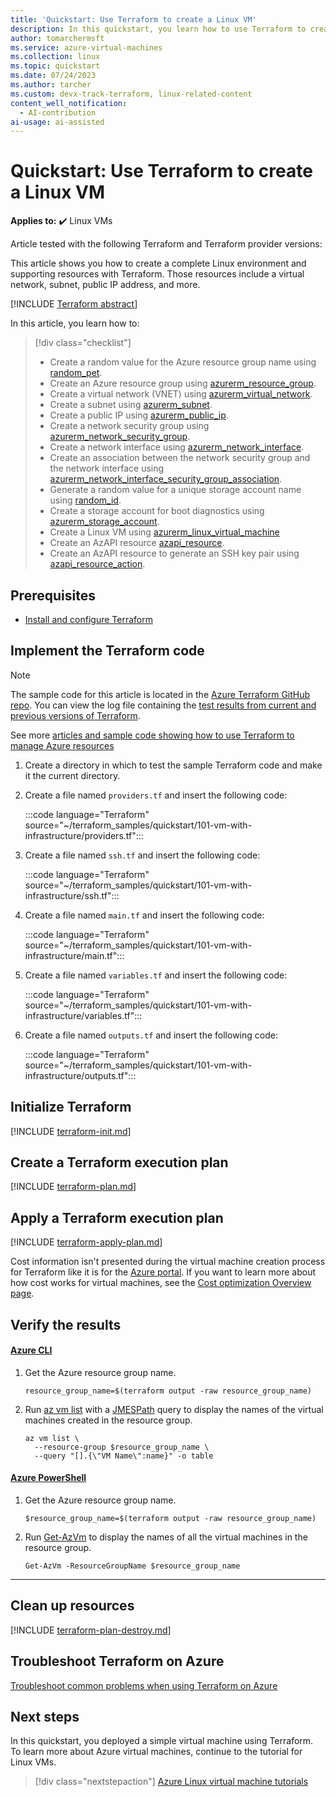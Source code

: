 ```yaml
---
title: 'Quickstart: Use Terraform to create a Linux VM'
description: In this quickstart, you learn how to use Terraform to create a Linux virtual machine
author: tomarchermsft
ms.service: azure-virtual-machines
ms.collection: linux
ms.topic: quickstart
ms.date: 07/24/2023
ms.author: tarcher
ms.custom: devx-track-terraform, linux-related-content
content_well_notification: 
  - AI-contribution
ai-usage: ai-assisted
---
```


# Quickstart: Use Terraform to create a Linux VM

**Applies to:** :heavy_check_mark: Linux VMs 

Article tested with the following Terraform and Terraform provider versions:

This article shows you how to create a complete Linux environment and supporting resources with Terraform. Those resources include a virtual network, subnet, public IP address, and more.

[!INCLUDE [Terraform abstract](~/azure-dev-docs-pr/articles/terraform/includes/abstract.md)]

In this article, you learn how to:
> [!div class="checklist"]
> * Create a random value for the Azure resource group name using [random_pet](https://registry.terraform.io/providers/hashicorp/random/latest/docs/resources/pet).
> * Create an Azure resource group using [azurerm_resource_group](https://registry.terraform.io/providers/hashicorp/azurerm/latest/docs/resources/resource_group).
> * Create a virtual network (VNET) using [azurerm_virtual_network](https://registry.terraform.io/providers/hashicorp/azurerm/latest/docs/resources/virtual_network).
> * Create a subnet using [azurerm_subnet](https://registry.terraform.io/providers/hashicorp/azurerm/latest/docs/resources/subnet).
> * Create a public IP using [azurerm_public_ip](https://registry.terraform.io/providers/hashicorp/azurerm/latest/docs/resources/public_ip).
> * Create a network security group using [azurerm_network_security_group](https://registry.terraform.io/providers/hashicorp/azurerm/latest/docs/resources/network_security_group).
> * Create a network interface using [azurerm_network_interface](https://registry.terraform.io/providers/hashicorp/azurerm/latest/docs/resources/network_interface).
> * Create an association between the network security group and the network interface using [azurerm_network_interface_security_group_association](https://registry.terraform.io/providers/hashicorp/azurerm/latest/docs/resources/network_interface_security_group_association).
> * Generate a random value for a unique storage account name using [random_id](https://registry.terraform.io/providers/hashicorp/random/latest/docs/resources/id).
> * Create a storage account for boot diagnostics using [azurerm_storage_account](https://registry.terraform.io/providers/hashicorp/azurerm/latest/docs/resources/storage_account).
> * Create a Linux VM using [azurerm_linux_virtual_machine](https://registry.terraform.io/providers/hashicorp/azurerm/latest/docs/resources/linux_virtual_machine)
> * Create an AzAPI resource [azapi_resource](https://registry.terraform.io/providers/Azure/azapi/latest/docs/resources/azapi_resource).
> * Create an AzAPI resource to generate an SSH key pair using [azapi_resource_action](https://registry.terraform.io/providers/Azure/azapi/latest/docs/resources/azapi_resource_action).

## Prerequisites

- [Install and configure Terraform](/azure/developer/terraform/quickstart-configure)

## Implement the Terraform code

> [!NOTE]
> The sample code for this article is located in the [Azure Terraform GitHub repo](https://github.com/Azure/terraform/tree/master/quickstart/101-vm-with-infrastructure). You can view the log file containing the [test results from current and previous versions of Terraform](https://github.com/Azure/terraform/tree/master/quickstart/101-vm-with-infrastructure/TestRecord.md).
>
> See more [articles and sample code showing how to use Terraform to manage Azure resources](/azure/terraform)

1. Create a directory in which to test the sample Terraform code and make it the current directory.

1. Create a file named `providers.tf` and insert the following code:

    :::code language="Terraform" source="~/terraform_samples/quickstart/101-vm-with-infrastructure/providers.tf":::

1. Create a file named `ssh.tf` and insert the following code:

    :::code language="Terraform" source="~/terraform_samples/quickstart/101-vm-with-infrastructure/ssh.tf":::

1. Create a file named `main.tf` and insert the following code:

    :::code language="Terraform" source="~/terraform_samples/quickstart/101-vm-with-infrastructure/main.tf":::

1. Create a file named `variables.tf` and insert the following code:

    :::code language="Terraform" source="~/terraform_samples/quickstart/101-vm-with-infrastructure/variables.tf":::

1. Create a file named `outputs.tf` and insert the following code:

    :::code language="Terraform" source="~/terraform_samples/quickstart/101-vm-with-infrastructure/outputs.tf":::

## Initialize Terraform

[!INCLUDE [terraform-init.md](~/azure-dev-docs-pr/articles/terraform/includes/terraform-init.md)]

## Create a Terraform execution plan

[!INCLUDE [terraform-plan.md](~/azure-dev-docs-pr/articles/terraform/includes/terraform-plan.md)]

## Apply a Terraform execution plan

[!INCLUDE [terraform-apply-plan.md](~/azure-dev-docs-pr/articles/terraform/includes/terraform-apply-plan.md)]

Cost information isn't presented during the virtual machine creation process for Terraform like it is for the [Azure portal](quick-create-portal.md). If you want to learn more about how cost works for virtual machines, see the [Cost optimization Overview page](../plan-to-manage-costs.md).

## Verify the results

#### [Azure CLI](#tab/azure-cli)

1. Get the Azure resource group name.

    ```console
    resource_group_name=$(terraform output -raw resource_group_name)
    ```

1. Run [az vm list](/cli/azure/vm#az-vm-list) with a [JMESPath](/cli/azure/query-azure-cli) query to display the names of the virtual machines created in the resource group.

    ```azurecli
    az vm list \
      --resource-group $resource_group_name \
      --query "[].{\"VM Name\":name}" -o table
    ```

#### [Azure PowerShell](#tab/azure-powershell)

1. Get the Azure resource group name.

    ```console
    $resource_group_name=$(terraform output -raw resource_group_name)
    ```

1. Run [Get-AzVm](/powershell/module/az.compute/get-azvm)  to display the names of all the virtual machines in the resource group.

    ```azurepowershell
    Get-AzVm -ResourceGroupName $resource_group_name
    ```

---

## Clean up resources

[!INCLUDE [terraform-plan-destroy.md](~/azure-dev-docs-pr/articles/terraform/includes/terraform-plan-destroy.md)]

## Troubleshoot Terraform on Azure

[Troubleshoot common problems when using Terraform on Azure](/azure/developer/terraform/troubleshoot)

## Next steps

In this quickstart, you deployed a simple virtual machine using Terraform. To learn more about Azure virtual machines, continue to the tutorial for Linux VMs.

> [!div class="nextstepaction"]
> [Azure Linux virtual machine tutorials](./tutorial-manage-vm.md)